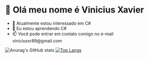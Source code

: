 <h1>👋 Olá meu nome é Vinicius Xavier</h1>
<ul>
  <li>👀 Atualmente estou interessado em C#</li>
  <li>🌱 Eu estou aprendendo C#</li>
  <li>📫 Você pode entrar em contato comigo no e-mail viniciusxr89@gmail.com</li>
</ul>

![Anurag's GitHub stats](https://github-readme-stats.vercel.app/api?username=ViniciusXR&show_icons=true&theme=onedark)
[![Top Langs](https://github-readme-stats.vercel.app/api/top-langs/?username=ViniciusXR&layout=compact)](https://github.com/ViniciusXR/github-readme-stats)
